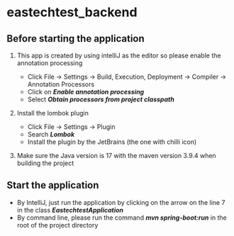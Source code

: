 # eastechtest_backend

## Before starting the application
1. This app is created by using intelliJ as the editor so please enable the annotation processing
   - Click File -> Settings -> Build, Execution, Deployment -> Compiler -> Annotation Processors
   - Click on ***Enable annotation processing***
   - Select ***Obtain processors from project classpath***

2. Install the lombok plugin
   - Click File -> Settings -> Plugin
   - Search ***Lombok***
   - Install the plugin by the JetBrains (the one with chilli icon)
3. Make sure the Java version is 17 with the maven version 3.9.4 when building the project

## Start the application
- By IntelliJ, just run the application by clicking on the arrow on the line 7 in the class ***EastechtestApplication***
- By command line, please run the command ***mvn spring-boot:run*** in the root of the project directory